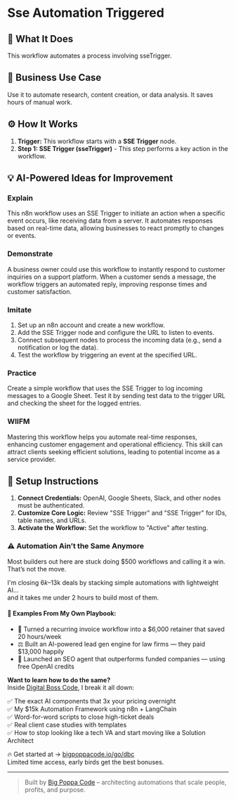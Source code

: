 # Sse Automation Triggered

## 🚀 What It Does
This workflow automates a process involving sseTrigger.

## 💼 Business Use Case
Use it to automate research, content creation, or data analysis. It saves hours of manual work.

## ⚙️ How It Works
1.  **Trigger:** This workflow starts with a **SSE Trigger** node.
2. **Step 1: SSE Trigger (sseTrigger)** - This step performs a key action in the workflow.

## 💡 AI-Powered Ideas for Improvement
### Explain
This n8n workflow uses an SSE Trigger to initiate an action when a specific event occurs, like receiving data from a server. It automates responses based on real-time data, allowing businesses to react promptly to changes or events.

### Demonstrate
A business owner could use this workflow to instantly respond to customer inquiries on a support platform. When a customer sends a message, the workflow triggers an automated reply, improving response times and customer satisfaction.

### Imitate
1. Set up an n8n account and create a new workflow.
2. Add the SSE Trigger node and configure the URL to listen to events.
3. Connect subsequent nodes to process the incoming data (e.g., send a notification or log the data).
4. Test the workflow by triggering an event at the specified URL.

### Practice
Create a simple workflow that uses the SSE Trigger to log incoming messages to a Google Sheet. Test it by sending test data to the trigger URL and checking the sheet for the logged entries.

### WIIFM
Mastering this workflow helps you automate real-time responses, enhancing customer engagement and operational efficiency. This skill can attract clients seeking efficient solutions, leading to potential income as a service provider.

## 🔧 Setup Instructions
1. **Connect Credentials:** OpenAI, Google Sheets, Slack, and other nodes must be authenticated.
2. **Customize Core Logic:** Review "SSE Trigger" and "SSE Trigger" for IDs, table names, and URLs.
3. **Activate the Workflow:** Set the workflow to "Active" after testing.

### ⚠️ Automation Ain’t the Same Anymore

Most builders out here are stuck doing $500 workflows and calling it a win.  
That’s not the move.  

I'm closing $6k–$13k deals by stacking simple automations with lightweight AI...  
and it takes me under 2 hours to build most of them.

#### 🧠 Examples From My Own Playbook:
- 🔁 Turned a recurring invoice workflow into a $6,000 retainer that saved 20 hours/week  
- ⚖️ Built an AI-powered lead gen engine for law firms — they paid $13,000 happily  
- 🚀 Launched an SEO agent that outperforms funded companies — using free OpenAI credits  

**Want to learn how to do the same?**  
Inside [Digital Boss Code](https://bigpoppacode.io/go/dbc), I break it all down:

✅ The exact AI components that 3x your pricing overnight  
✅ My $15k Automation Framework using n8n + LangChain  
✅ Word-for-word scripts to close high-ticket deals  
✅ Real client case studies with templates  
✅ How to stop looking like a tech VA and start moving like a Solution Architect  

🔥 Get started at → [bigpoppacode.io/go/dbc](https://bigpoppacode.io/go/dbc)  
Limited time access, early birds get the best bonuses.

---
> Built by [Big Poppa Code](https://bigpoppacode.io) – architecting automations that scale people, profits, and purpose.
